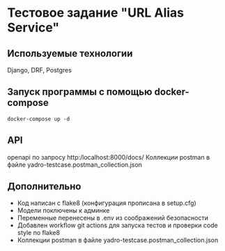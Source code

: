 # Тестовое задание "URL Alias Service"

## Используемые технологии
Django, DRF, Postgres

## Запуск программы с помощью docker-compose

`docker-compose up -d`

## API
openapi по запросу http:/localhost:8000/docs/
Коллекции postman в файле yadro-testcase.postman_collection.json
## Дополнительно 
- Код написан с flake8 (конфигурация прописана в setup.cfg)
- Модели поключены к админке
- Переменные перенесены в .env из соображений безопасности
- Добавлен workflow git actions для запуска тестов и проверки code style по flake8
- Коллекции postman в файле yadro-testcase.postman_collection.json